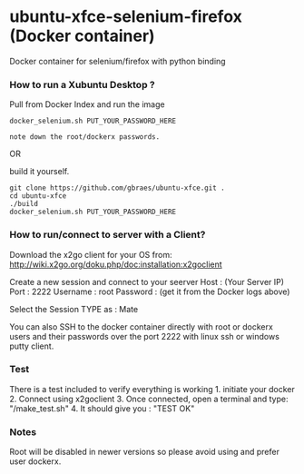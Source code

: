 # ubuntu-xfce-selenium-firefox (Docker container)

Docker container for selenium/firefox with python binding 

### How to run a Xubuntu Desktop  ?

Pull from Docker Index and run the image

```
docker_selenium.sh PUT_YOUR_PASSWORD_HERE

note down the root/dockerx passwords.
```

OR

build it yourself.

```
git clone https://github.com/gbraes/ubuntu-xfce.git .
cd ubuntu-xfce
./build
docker_selenium.sh PUT_YOUR_PASSWORD_HERE
```

### How to run/connect to server with a Client?

Download the x2go client for your OS from:
http://wiki.x2go.org/doku.php/doc:installation:x2goclient

Create a new session and connect to your seerver
Host : (Your Server IP) Port : 2222 Username : root Password : (get it from the Docker logs above)

Select the Session TYPE as : Mate 

You can also SSH to the docker container directly with root or dockerx users and their passwords over the port 2222 with linux ssh or windows putty client.

### Test
   There is a test included to verify everything is working 
	1. initiate your docker
2. Connect using x2goclient
3. Once connected, open a terminal and type: "/make_test.sh"
4. It should give you : "TEST OK"

### Notes

Root will be disabled in newer versions so please avoid using and prefer user dockerx.

